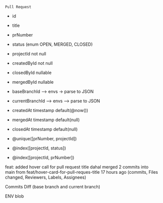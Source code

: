 `Pull Request`
-   id
-   title
-   prNumber
-   status (enum OPEN, MERGED, CLOSED)
-   projectId not null
-   createdById not null
-   closedById  nullable
-   mergedById  nullable
-   baseBranchId --> envs -> parse to JSON
-   currentBranchId --> envs --> parse to JSON
-   createdAt timestamp default(@now())
-   mergedAt timestamp default(null)
-   closedAt timestamp default(null)

- @unique([prNumber, projectId])
- @index([projectId, status])
- @index([projectId, prNumber])

feat:  added hover call for pull request title
dahal merged 2 commits into main from feat/hover-card-for-pull-reques-title 17 hours ago
(commits, Files changed, Reviewers, Labels, Assignees)

Commits
Diff (base branch and current branch)

ENV blob